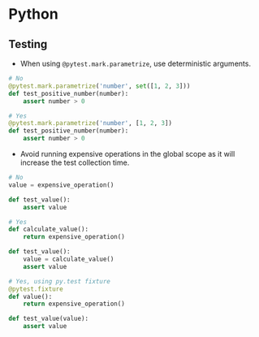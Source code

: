 # Python

## Testing

- When using `@pytest.mark.parametrize`, use deterministic arguments.

```python
# No
@pytest.mark.parametrize('number', set([1, 2, 3]))
def test_positive_number(number):
    assert number > 0

# Yes
@pytest.mark.parametrize('number', [1, 2, 3])
def test_positive_number(number):
    assert number > 0
```

- Avoid running expensive operations in the global scope as it will increase the test collection time.

```python
# No
value = expensive_operation()

def test_value():
    assert value

# Yes
def calculate_value():
    return expensive_operation()

def test_value():
    value = calculate_value()
    assert value

# Yes, using py.test fixture
@pytest.fixture
def value():
    return expensive_operation()

def test_value(value):
    assert value
```
